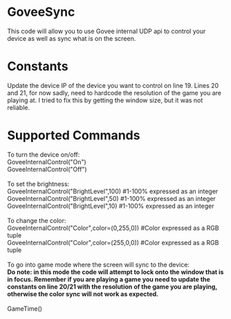 # GoveeSync
This code will allow you to use Govee internal UDP api to control your device as well as sync what is on the screen.

# Constants
Update the device IP of the device you want to control on line 19. Lines 20 and 21, for now sadly, need to hardcode the resolution of the game you are playing at. I tried to fix this by getting the window size, but it was not reliable. 

# Supported Commands

To turn the device on/off:<br>
GoveeInternalControl("On")<br>
GoveeInternalControl("Off")<br>
<br>
To set the brightness:<br>
GoveeInternalControl("BrightLevel",100) #1-100% expressed as an integer<br>
GoveeInternalControl("BrightLevel",50) #1-100% expressed as an integer<br>
GoveeInternalControl("BrightLevel",10) #1-100% expressed as an integer<br>
<br>
To change the color:<br>
GoveeInternalControl("Color",color=(0,255,0)) #Color expressed as a RGB tuple<br>
GoveeInternalControl("Color",color=(255,0,0)) #Color expressed as a RGB tuple<br>
<br>
To go into game mode where the screen will sync to the device:<br>
<strong>Do note: in this mode the code will attempt to lock onto the window that is in focus. Remember if you are playing a game you need to update the constants on line 20/21 with the resolution of the game you are playing, otherwise the color sync will not work as expected.</strong><br>
<br>
GameTime()


